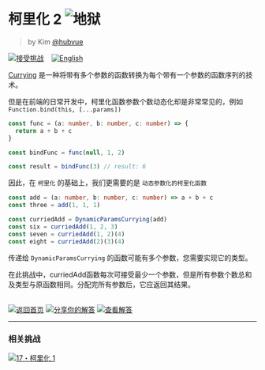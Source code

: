<!--info-header-start--><h1>柯里化 2 <img src="https://img.shields.io/badge/-%E5%9C%B0%E7%8B%B1-b11b8d" alt="地狱"/> </h1><blockquote><p>by Kim <a href="https://github.com/hubvue" target="_blank">@hubvue</a></p></blockquote><p><a href="https://tsch.js.org/462/play/zh-CN" target="_blank"><img src="https://img.shields.io/badge/-%E6%8E%A5%E5%8F%97%E6%8C%91%E6%88%98-3178c6?logo=typescript&logoColor=white" alt="接受挑战"/></a> &nbsp;&nbsp;&nbsp;<a href="./README.md" target="_blank"><img src="https://img.shields.io/badge/-English-gray" alt="English"/></a> </p><!--info-header-end-->

[Currying](https://en.wikipedia.org/wiki/Currying) 是一种将带有多个参数的函数转换为每个带有一个参数的函数序列的技术。

但是在前端的日常开发中，柯里化函数参数个数动态化却是非常常见的，例如 `Function.bind(this, [...params])`

```ts
const func = (a: number, b: number, c: number) => {
  return a + b + c
}

const bindFunc = func(null, 1, 2)

const result = bindFunc(3) // result: 6
```

因此，在 `柯里化` 的基础上，我们更需要的是 `动态参数化的柯里化函数`

```ts
const add = (a: number, b: number, c: number) => a + b + c
const three = add(1, 1, 1) 

const curriedAdd = DynamicParamsCurrying(add)
const six = curriedAdd(1, 2, 3)
const seven = curriedAdd(1, 2)(4)
const eight = curriedAdd(2)(3)(4)
```

传递给 `DynamicParamsCurrying` 的函数可能有多个参数，您需要实现它的类型。

在此挑战中，curriedAdd函数每次可接受最少一个参数，但是所有参数个数总和及类型与原函数相同。分配完所有参数后，它应返回其结果。


<!--info-footer-start--><br><a href="../../README.zh-CN.md" target="_blank"><img src="https://img.shields.io/badge/-%E8%BF%94%E5%9B%9E%E9%A6%96%E9%A1%B5-grey" alt="返回首页"/></a> <a href="https://tsch.js.org/462/answer/zh-CN" target="_blank"><img src="https://img.shields.io/badge/-%E5%88%86%E4%BA%AB%E4%BD%A0%E7%9A%84%E8%A7%A3%E7%AD%94-teal" alt="分享你的解答"/></a> <a href="https://tsch.js.org/462/solutions" target="_blank"><img src="https://img.shields.io/badge/-%E6%9F%A5%E7%9C%8B%E8%A7%A3%E7%AD%94-de5a77?logo=awesome-lists&logoColor=white" alt="查看解答"/></a> <hr><h3>相关挑战</h3><a href="https://github.com/type-challenges/type-challenges/blob/master/questions/00017-hard-currying-1/README.zh-CN.md" target="_blank"><img src="https://img.shields.io/badge/-17%E3%83%BB%E6%9F%AF%E9%87%8C%E5%8C%96%201-de3d37" alt="17・柯里化 1"/></a> <!--info-footer-end-->
